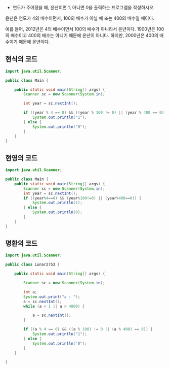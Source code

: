 - 연도가 주어졌을 때, 윤년이면 1, 아니면 0을 출력하는 프로그램을 작성하시오.  

윤년은 연도가 4의 배수이면서, 100의 배수가 아닐 때 또는 400의 배수일 때이다.  

예를 들어, 2012년은 4의 배수이면서 100의 배수가 아니라서 윤년이다.   1900년은 100의 배수이고 400의 배수는 아니기 때문에 윤년이 아니다.   하지만, 2000년은 400의 배수이기 때문에 윤년이다.  

## 현식의 코드
```java
import java.util.Scanner;

public class Main {

    public static void main(String[] args) {
        Scanner sc = new Scanner(System.in);

        int year = sc.nextInt();

        if ((year % 4 == 0) && ((year % 100 != 0) || (year % 400 == 0))) {
            System.out.println("1");
        } else {
            System.out.println("0");
        }
    }
}
```
## 현영의 코드
```java
import java.util.Scanner;

public class Main {
	public static void main(String[] args) {
		Scanner sc = new Scanner(System.in);
		int year = sc.nextInt();
		if ((year%4==0) && (year%100!=0) || (year%400==0)) {
			System.out.println(1);
		} else {
			System.out.println(0);
		}
	}
}
```

## 명환의 코드
```java
import java.util.Scanner;

public class Lunar2753 {

    public static void main(String[] args) {

        Scanner sc = new Scanner(System.in);

        int a;
        System.out.print("a : ");
        a = sc.nextInt();
        while (a < 1 || a > 4000) {

            a = sc.nextInt();
        }

        if ((a % 4 == 0) && ((a % 100) != 0 || (a % 400) == 0)) {
            System.out.println("1");
        } else {
            System.out.println("0");
        }
    }

}
```